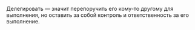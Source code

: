 Делегировать — значит перепоручить его кому-то другому для выполнения, но оставить за собой контроль и ответственность за его выполнение.
